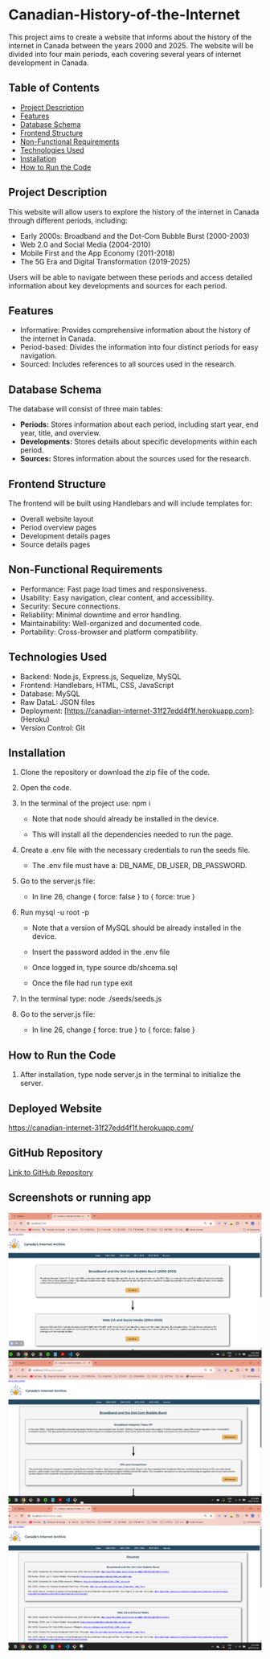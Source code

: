 # Canadian-History-of-the-Internet

This project aims to create a website that informs about the history of the internet in Canada between the years 2000 and 2025. The website will be divided into four main periods, each covering several years of internet development in Canada.

## Table of Contents

*   [Project Description](#project-description)
*   [Features](#features)
*   [Database Schema](#database-schema)
*   [Frontend Structure](#frontend-structure)
*   [Non-Functional Requirements](#non-functional-requirements)
*   [Technologies Used](#technologies-used)
*   [Installation](#installation)
*   [How to Run the Code](#how-to-run-the-code)

## Project Description

This website will allow users to explore the history of the internet in Canada through different periods, including:

*   Early 2000s: Broadband and the Dot-Com Bubble Burst (2000-2003)
*   Web 2.0 and Social Media (2004-2010)
*   Mobile First and the App Economy (2011-2018)
*   The 5G Era and Digital Transformation (2019-2025)

Users will be able to navigate between these periods and access detailed information about key developments and sources for each period.

## Features

*   Informative: Provides comprehensive information about the history of the internet in Canada.
*   Period-based: Divides the information into four distinct periods for easy navigation.
*   Sourced: Includes references to all sources used in the research.

## Database Schema

The database will consist of three main tables:

*   **Periods:** Stores information about each period, including start year, end year, title, and overview.
*   **Developments:** Stores details about specific developments within each period.
*   **Sources:** Stores information about the sources used for the research.

## Frontend Structure

The frontend will be built using Handlebars and will include templates for:

*   Overall website layout
*   Period overview pages
*   Development details pages
*   Source details pages

## Non-Functional Requirements

*   Performance: Fast page load times and responsiveness.
*   Usability: Easy navigation, clear content, and accessibility.
*   Security: Secure connections.
*   Reliability: Minimal downtime and error handling.
*   Maintainability: Well-organized and documented code.
*   Portability: Cross-browser and platform compatibility.

## Technologies Used

*   Backend: Node.js, Express.js, Sequelize, MySQL
*   Frontend: Handlebars, HTML, CSS, JavaScript
*   Database: MySQL
*   Raw DataL: JSON files
*   Deployment: [https://canadian-internet-31f27edd4f1f.herokuapp.com]: (Heroku)
*   Version Control: Git

## Installation

[//]: # (Instructions on how to install the project dependencies.)

1. Clone the repository or download the zip file of the code. 

2. Open the code.

3. In the terminal of the project use: npm i

    * Note that node should already be installed in the device.

    * This will install all the dependencies needed to run the page.

4. Create a .env file with the necessary credentials to run the seeds file.

    * The .env file must have a: DB_NAME, DB_USER, DB_PASSWORD.

5. Go to the server.js file:

    * In line 26, change { force: false } to { force: true }

6. Run mysql -u root -p

    * Note that a version of MySQL should be already installed in the device.

    * Insert the password added in the .env file

    * Once logged in, type source db/shcema.sql

    * Once the file had run type exit

7. In the terminal type: node ./seeds/seeds.js

8. Go to the server.js file:

    * In line 26, change { force: true } to { force: false }

## How to Run the Code

[//]: # (Instructions on how to run the project locally.)

1. After installation, type node server.js in the terminal to initialize the server.

## Deployed Website

https://canadian-internet-31f27edd4f1f.herokuapp.com/

## GitHub Repository

[Link to GitHub Repository](https://github.com/DavidRodriguez119/Canadian-History-of-the-Internet.git)

## Screenshots or running app

![Home Page](/public/assets/Screenshot-home.png)
![Development Page](/public/assets/Screenshot-Development.png)
![Sources Page](/public/assets/Screenshot-Sources.png)
